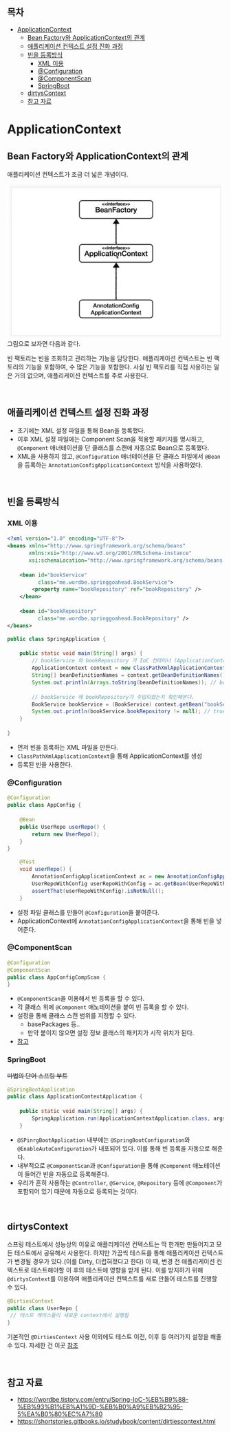 ## 목차
- [ApplicationContext](#applicationcontext)
  - [Bean Factory와 ApplicationContext의 관계](#bean-factory와-applicationcontext의-관계)
  - [애플리케이션 컨텍스트 설정 진화 과정](#애플리케이션-컨텍스트-설정-진화-과정)
  - [빈을 등록방식](#빈을-등록방식)
    - [XML 이용](#xml-이용)
    - [@Configuration](#configuration)
    - [@ComponentScan](#componentscan)
    - [SpringBoot](#springboot)
  - [dirtysContext](#dirtyscontext)
  - [참고 자료](#참고-자료)

# ApplicationContext

## Bean Factory와 ApplicationContext의 관계
애플리케이션 컨텍스트가 조금 더 넓은 개념이다.

![](images/2021-06-02-01-01-56.png)
그림으로 보자면 다음과 같다.

빈 팩토리는 빈을 조회하고 관리하는 기능을 담당한다.
애플리케이션 컨텍스트는 빈 팩토리의 기능을 포함하여, 수 많은 기능을 포함한다.
사실 빈 팩토리를 직접 사용하는 일은 거의 없으며, 애플리케이션 컨텍스트를 주로 사용한다.

<br>

## 애플리케이션 컨텍스트 설정 진화 과정
- 초기에는 XML 설정 파일을 통해 Bean을 등록했다.
- 이후 XML 설정 파일에는 Component Scan을 적용할 패키지를 명시하고, `@Component` 애너테이션을 단 클래스를 스캔에 자동으로 Bean으로 등록했다.
- XML을 사용하지 않고, `@Configuration` 애너테이션을 단 클래스 파일에서 `@Bean`을 등록하는 `AnnotationConfigApplicationContext` 방식을 사용하였다.

<br>

## 빈을 등록방식

### XML 이용

```XML
<?xml version="1.0" encoding="UTF-8"?>
<beans xmlns="http://www.springframework.org/schema/beans"
       xmlns:xsi="http://www.w3.org/2001/XMLSchema-instance"
       xsi:schemaLocation="http://www.springframework.org/schema/beans http://www.springframework.org/schema/beans/spring-beans.xsd">
 
    <bean id="bookService"
          class="me.wordbe.springgoahead.BookService">
        <property name="bookRepository" ref="bookRepository" />
    </bean>
 
    <bean id="bookRepository"
          class="me.wordbe.springgoahead.BookRepository" />
</beans>
```

```java
public class SpringApplication {
 
    public static void main(String[] args) {
        // bookService 와 bookRepository 가 IoC 컨테이너 (ApplicationContext) 에 빈으로 등록되었는지 확인한다.
        ApplicationContext context = new ClassPathXmlApplicationContext("application.xml");
        String[] beanDefinitionNames = context.getBeanDefinitionNames();
        System.out.println(Arrays.toString(beanDefinitionNames)); // bookService, bookRepository
 
        // bookService 에 bookRepository가 주입되었는지 확인해본다.
        BookService bookService = (BookService) context.getBean("bookService");
        System.out.println(bookService.bookRepository != null); // true
    }
 
}
```
- 먼저 빈을 등록하는 XML 파일을 만든다.
- `ClassPathXmlApplicationContext`을 통해 ApplicationContext를 생성
- 등록된 빈을 사용한다.

### @Configuration
```java
@Configuration
public class AppConfig {

    @Bean
    public UserRepo userRepo() {
        return new UserRepo();
    }
}
```
```java
    @Test
    void userRepo() {
        AnnotationConfigApplicationContext ac = new AnnotationConfigApplicationContext(AppConfig.class);
        UserRepoWithConfig userRepoWithConfig = ac.getBean(UserRepoWithConfig.class);
        assertThat(userRepoWithConfig).isNotNull();
    }
```
- 설정 파일 클래스를 만들어 `@Configuration`을 붙여준다.
- ApplicationContext에 `AnnotationConfigApplicationContext`을 통해 빈을 넣어준다.

### @ComponentScan
```java
@Configuration
@ComponentScan
public class AppConfigCompScan {
}
```
- `@ComponentScan`을 이용해서 빈 등록을 할 수 있다.
- 각 클래스 위에 `@Component` 애노테이션을 붙여 빈 등록을 할 수 있다.
- 설정을 통해 클래스 스캔 범위를 지정할 수 있다.
  - basePackages 등..
  - 만약 붙이지 않으면 설정 정보 클래스의 패키지가 시작 위치가 된다.
- [참고](https://github.com/pika96/TIL/blob/master/Spring/%EC%8A%A4%ED%94%84%EB%A7%81%20%EA%B8%B0%EB%B3%B8%ED%8E%B8%20-%20%EA%B9%80%EC%98%81%ED%95%9C%EB%8B%98/%EC%BB%B4%ED%8F%AC%EB%84%8C%ED%8A%B8%20%EC%8A%A4%EC%BA%94.md)

### SpringBoot
~~마법의 단어 스프링 부트~~
```java
@SpringBootApplication
public class ApplicationContextApplication {

	public static void main(String[] args) {
		SpringApplication.run(ApplicationContextApplication.class, args);
	}
```
- `@SPinrgBootApplication` 내부에는 `@SpringBootConfiguration`와 `@EnableAutoConfiguration`가 내포되어 있다. 이를 통해 빈 등록을 자동으로 해준다.
- 내부적으로 `@ComponentScan`과 `@Configuration`을 통해 `@Component` 애노테이션이 들어간 빈을 자동으로 등록해준다.
- 우리가 흔히 사용하는 `@Controller`, `@Service`, `@Repository` 등에 `@Component`가 포함되어 있기 때문에 자동으로 등록되는 것이다.

<br>

## dirtysContext
스프링 테스트에서 성능상의 이유로 애플리케이션 컨텍스트는 딱 한개만 만들어지고 모든 테스트에서 공유해서 사용한다.
하지만 가끔씩 테스트를 통해 애플리케이션 컨텍스트가 변경될 경우가 있다.(이를 Dirty, 더럽혀졌다고 한다) 이 때, 변경 전 애플리케이션 컨텍스트로 테스트해야할 이 후의 테스트에 영향을 받게 된다.
이를 방지하기 위해  `@dirtysContext`를 이용하여 애플리케이션 컨텍스트를 새로 만들어 테스트를 진행할 수 있다.

```java
@DirtiesContext
public class UserRepo {
 // 테스트 케이스들이 새로운 context에서 실행됨
}
```
기본적인 `@DirtiesContext` 사용
이외에도 테스트 이전, 이후 등 여러가지 설정을 해줄 수 있다.
자세한 건 이곳 [참조](https://shortstories.gitbooks.io/studybook/content/dirtiescontext.html)

<br>

## 참고 자료
- https://wordbe.tistory.com/entry/Spring-IoC-%EB%B9%88-%EB%93%B1%EB%A1%9D-%EB%B0%A9%EB%B2%95-5%EA%B0%80%EC%A7%80
- https://shortstories.gitbooks.io/studybook/content/dirtiescontext.html